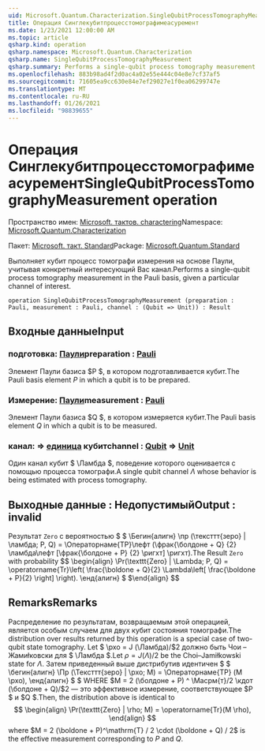 ```yaml
---
uid: Microsoft.Quantum.Characterization.SingleQubitProcessTomographyMeasurement
title: Операция Синглекубитпроцесстомографимеасуремент
ms.date: 1/23/2021 12:00:00 AM
ms.topic: article
qsharp.kind: operation
qsharp.namespace: Microsoft.Quantum.Characterization
qsharp.name: SingleQubitProcessTomographyMeasurement
qsharp.summary: Performs a single-qubit process tomography measurement in the Pauli basis, given a particular channel of interest.
ms.openlocfilehash: 883b98ad4f2d0ac4a02e55e444c04e8e7cf37af5
ms.sourcegitcommit: 71605ea9cc630e84e7ef29027e1f0ea06299747e
ms.translationtype: MT
ms.contentlocale: ru-RU
ms.lasthandoff: 01/26/2021
ms.locfileid: "98839655"
---
```

# <a name="singlequbitprocesstomographymeasurement-operation"></a><span data-ttu-id="21487-102">Операция Синглекубитпроцесстомографимеасуремент</span><span class="sxs-lookup"><span data-stu-id="21487-102">SingleQubitProcessTomographyMeasurement operation</span></span>

<span data-ttu-id="21487-103">Пространство имен: [Microsoft. тактов. charactering](xref:Microsoft.Quantum.Characterization)</span><span class="sxs-lookup"><span data-stu-id="21487-103">Namespace: [Microsoft.Quantum.Characterization](xref:Microsoft.Quantum.Characterization)</span></span>

<span data-ttu-id="21487-104">Пакет: [Microsoft. такт. Standard](https://nuget.org/packages/Microsoft.Quantum.Standard)</span><span class="sxs-lookup"><span data-stu-id="21487-104">Package: [Microsoft.Quantum.Standard](https://nuget.org/packages/Microsoft.Quantum.Standard)</span></span>


<span data-ttu-id="21487-105">Выполняет кубит процесс томографи измерения на основе Паули, учитывая конкретный интересующий Вас канал.</span><span class="sxs-lookup"><span data-stu-id="21487-105">Performs a single-qubit process tomography measurement in the Pauli basis, given a particular channel of interest.</span></span>

```qsharp
operation SingleQubitProcessTomographyMeasurement (preparation : Pauli, measurement : Pauli, channel : (Qubit => Unit)) : Result
```


## <a name="input"></a><span data-ttu-id="21487-106">Входные данные</span><span class="sxs-lookup"><span data-stu-id="21487-106">Input</span></span>

### <a name="preparation--pauli"></a><span data-ttu-id="21487-107">подготовка: [Паули](xref:microsoft.quantum.lang-ref.pauli)</span><span class="sxs-lookup"><span data-stu-id="21487-107">preparation : [Pauli](xref:microsoft.quantum.lang-ref.pauli)</span></span>

<span data-ttu-id="21487-108">Элемент Паули базиса $P $, в котором подготавливается кубит.</span><span class="sxs-lookup"><span data-stu-id="21487-108">The Pauli basis element $P$ in which a qubit is to be prepared.</span></span>


### <a name="measurement--pauli"></a><span data-ttu-id="21487-109">Измерение: [Паули](xref:microsoft.quantum.lang-ref.pauli)</span><span class="sxs-lookup"><span data-stu-id="21487-109">measurement : [Pauli](xref:microsoft.quantum.lang-ref.pauli)</span></span>

<span data-ttu-id="21487-110">Элемент Паули базиса $Q $, в котором измеряется кубит.</span><span class="sxs-lookup"><span data-stu-id="21487-110">The Pauli basis element $Q$ in which a qubit is to be measured.</span></span>


### <a name="channel--qubit--unit"></a><span data-ttu-id="21487-111">канал: [](xref:microsoft.quantum.lang-ref.qubit) => [единица](xref:microsoft.quantum.lang-ref.unit) кубит</span><span class="sxs-lookup"><span data-stu-id="21487-111">channel : [Qubit](xref:microsoft.quantum.lang-ref.qubit) => [Unit](xref:microsoft.quantum.lang-ref.unit)</span></span> 

<span data-ttu-id="21487-112">Один канал кубит $ \Ламбда $, поведение которого оценивается с помощью процесса томографи.</span><span class="sxs-lookup"><span data-stu-id="21487-112">A single qubit channel $\Lambda$ whose behavior is being estimated with process tomography.</span></span>



## <a name="output--__invalidresult__"></a><span data-ttu-id="21487-113">Выходные данные __: <Result> Недопустимый__</span><span class="sxs-lookup"><span data-stu-id="21487-113">Output : __invalid<Result>__</span></span>

<span data-ttu-id="21487-114">Результат `Zero` с вероятностью $ $ \Бегин{алигн} \пр (\тексттт{зеро} | \ламбда; P, Q) = \Операторнаме{ТР}\лефт (\фрак{\болдоне + Q} {2} \ламбда\лефт [\фрак{\болдоне + P} {2} \ригхт] \ригхт).</span><span class="sxs-lookup"><span data-stu-id="21487-114">The Result `Zero` with probability $$ \begin{align} \Pr(\texttt{Zero} | \Lambda; P, Q) = \operatorname{Tr}\left( \frac{\boldone + Q}{2} \Lambda\left[ \frac{\boldone + P}{2} \right] \right).</span></span>
<span data-ttu-id="21487-115">\енд{алигн} $ $</span><span class="sxs-lookup"><span data-stu-id="21487-115">\end{align} $$</span></span>

## <a name="remarks"></a><span data-ttu-id="21487-116">Remarks</span><span class="sxs-lookup"><span data-stu-id="21487-116">Remarks</span></span>

<span data-ttu-id="21487-117">Распределение по результатам, возвращаемым этой операцией, является особым случаем для двух кубит состояния томографи.</span><span class="sxs-lookup"><span data-stu-id="21487-117">The distribution over results returned by this operation is a special case of two-qubit state tomography.</span></span> <span data-ttu-id="21487-118">Let $ \рхо = J (\Ламбда)/$2 должно быть Чои – Жамиłковски для $ \Ламбда $.</span><span class="sxs-lookup"><span data-stu-id="21487-118">Let $\rho = J(\Lambda) / 2$ be the Choi–Jamiłkowski state for $\Lambda$.</span></span> <span data-ttu-id="21487-119">Затем приведенный выше дистрибутив идентичен $ $ \бегин{алигн} \Пр (\Тексттт{зеро} | \рхо; M) = \Операторнаме{ТР} (M \рхо), \енд{алигн} $ $ WHERE $M = 2 (\болдоне + P) ^ \Масрм{т}/2 \кдот (\болдоне + Q)/$2 — это эффективное измерение, соответствующее $P $ и $Q $.</span><span class="sxs-lookup"><span data-stu-id="21487-119">Then, the distribution above is identical to $$ \begin{align} \Pr(\texttt{Zero} | \rho; M) = \operatorname{Tr}(M \rho), \end{align} $$ where $M = 2 (\boldone + P)^\mathrm{T} / 2 \cdot (\boldone + Q) / 2$ is the effective measurement corresponding to $P$ and $Q$.</span></span>